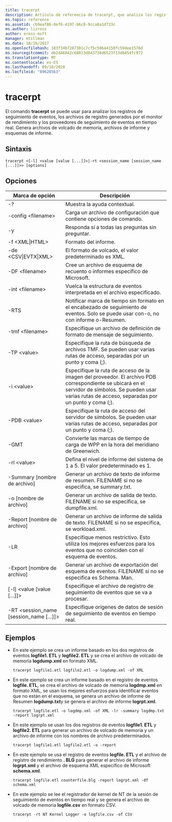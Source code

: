 ```yaml
---
title: tracerpt
description: Artículo de referencia de tracerpt, que analiza los registros de seguimiento de eventos, los archivos de registro generados por el monitor de rendimiento y los proveedores de seguimiento de eventos en tiempo real.
ms.topic: reference
ms.assetid: cb9eaf86-0ef6-4197-b6c8-9cca8a1d723c
ms.author: lizross
author: eross-msft
manager: mtillman
ms.date: 10/16/2017
ms.openlocfilehash: 183f34b7287301c7cf5c58644150fc59dee1576d
ms.sourcegitcommit: db2d46842c68813d043738d6523f13d8454fc972
ms.translationtype: MT
ms.contentlocale: es-ES
ms.lasthandoff: 09/10/2020
ms.locfileid: "89628563"
---
```

# <a name="tracerpt"></a>tracerpt

El comando **tracerpt** se puede usar para analizar los registros de seguimiento de eventos, los archivos de registro generados por el monitor de rendimiento y los proveedores de seguimiento de eventos en tiempo real. Genera archivos de volcado de memoria, archivos de informe y esquemas de informe.

## <a name="syntax"></a>Sintaxis

```
tracerpt <[-l] <value [value [...]]>|-rt <session_name [session_name [...]]>> [options]
```

## <a name="options"></a>Opciones

|              Marca de opción               |                                                                    Descripción                                                                    |
|----------------------------------------|---------------------------------------------------------------------------------------------------------------------------------------------------|
|                   -?                   |                                                         Muestra la ayuda contextual.                                                          |
|          -config \<filename>           |                                                 Carga un archivo de configuración que contiene opciones de comando.                                                  |
|                   -y                   |                                                  Responda sí a todas las preguntas sin preguntar.                                                   |
|            -f \<XML\|HTML>             |                                                                  Formato del informe.                                                                   |
|         -de \<CSV\|EVTX\|XML>          |                                                         El formato de volcado, el valor predeterminado es XML.                                                          |
|            -DF \<filename>             |                                            Cree un archivo de esquema de recuento o informes específico de Microsoft.                                            |
|            -int \<filename>            |                                            Vuelca la estructura de eventos interpretada en el archivo especificado.                                            |
|                  -RTS                  |                        Notificar marca de tiempo sin formato en el encabezado de seguimiento de eventos. Solo se puede usar con-o, no con informe o-Resumen.                         |
|            -tmf \<filename>            |                                                  Especifique un archivo de definición de formato de mensaje de seguimiento.                                                  |
|              -TP \<value>              |                            Especifique la ruta de búsqueda de archivos TMF. Se pueden usar varias rutas de acceso, separadas por un punto y coma (;).                            |
|              -i \<value>               | Especifique la ruta de acceso de la imagen del proveedor. El archivo PDB correspondiente se ubicará en el servidor de símbolos. Se pueden usar varias rutas de acceso, separadas por un punto y coma (;). |
|             -PDB \<value>              |                             Especifique la ruta de acceso del servidor de símbolos. Se pueden usar varias rutas de acceso, separadas por un punto y coma (;).                             |
|                  -GMT                  |                                              Convierte las marcas de tiempo de carga de WPP en la hora del meridiano de Greenwich.                                               |
|              -rl \<value>              |                                               Defina el nivel de informe del sistema de 1 a 5. El valor predeterminado es 1.                                               |
|          -Summary [nombre de archivo]           |                                  Generar un archivo de texto de informe de resumen. FILENAME si no se especifica, se summary.txt.                                   |
|             -o [nombre de archivo]              |                                      Generar un archivo de salida de texto. FILENAME si no se especifica, se dumpfile.xml.                                      |
|           -Report [nombre de archivo]           |                                  Generar un archivo de informe de salida de texto. FILENAME si no se especifica, se workload.xml.                                   |
|                  -LR                   |                        Especifique menos restrictivo. Esto utiliza los mejores esfuerzos para los eventos que no coinciden con el esquema de eventos.                         |
|           -Export [nombre de archivo]           |                                  Generar un archivo de exportación del esquema de eventos. FILENAME si no se especifica es Schema. Man.                                   |
|       [-l] \<value [value […]]>        |                                                   Especifique el archivo de registro de seguimiento de eventos que se va a procesar.                                                    |
| -RT \<session_name [session_name […]]> |                                                Especifique orígenes de datos de sesión de seguimiento de eventos en tiempo real.                                                |

## <a name="examples"></a>Ejemplos

- En este ejemplo se crea un informe basado en los dos registros de eventos **logfile1. ETL** y **logfile2. ETL** y se crea el archivo de volcado de memoria **logdump.xml** en formato XML.
  ```
  tracerpt logfile1.etl logfile2.etl -o logdump.xml -of XML
  ```
- En este ejemplo se crea un informe basado en el registro de eventos **logfile. ETL**, se crea el archivo de volcado de memoria **logdmp.xml** en formato XML, se usan los mejores esfuerzos para identificar eventos que no están en el esquema, se genera un archivo de informe de Resumen **logdump.txt**y se genera el archivo de informe **logrpt.xml**.
  ```
  tracerpt logfile.etl -o logdmp.xml -of XML -lr -summary logdmp.txt -report logrpt.xml
  ```
- En este ejemplo se usan los dos registros de eventos **logfile1. ETL** y **logfile2. ETL** para generar un archivo de volcado de memoria y un archivo de informe con los nombres de archivo predeterminados.
  ```
  tracerpt logfile1.etl logfile2.etl -o -report
  ```
- En este ejemplo se usa el registro de eventos **logfile. ETL** y el archivo de registro de rendimiento **. BLG** para generar el archivo de informe **logrpt.xml** y el archivo de esquema XML específico de Microsoft **schema.xml**.
  ```
  tracerpt logfile.etl counterfile.blg -report logrpt.xml -df schema.xml
  ```
- En este ejemplo se lee el registrador de kernel de NT de la sesión de seguimiento de eventos en tiempo real y se genera el archivo de volcado de memoria **logfile.csv** en formato CSV.
  ```
  tracerpt -rt NT Kernel Logger -o logfile.csv -of CSV
  ```

